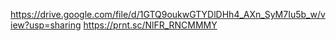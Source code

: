 https://drive.google.com/file/d/1GTQ9oukwGTYDlDHh4_AXn_SyM7Iu5b_w/view?usp=sharing
https://prnt.sc/NlFR_RNCMMMY